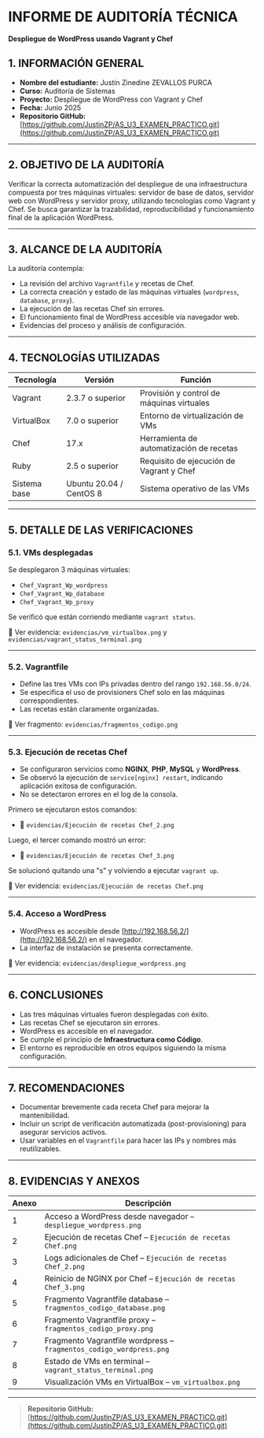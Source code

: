 # INFORME DE AUDITORÍA TÉCNICA
**Despliegue de WordPress usando Vagrant y Chef**

## 1. INFORMACIÓN GENERAL

- **Nombre del estudiante:** Justin Zinedine ZEVALLOS PURCA  
- **Curso:** Auditoría de Sistemas  
- **Proyecto:** Despliegue de WordPress con Vagrant y Chef  
- **Fecha:** Junio 2025  
- **Repositorio GitHub:** [https://github.com/JustinZP/AS_U3_EXAMEN_PRACTICO.git](https://github.com/JustinZP/AS_U3_EXAMEN_PRACTICO.git)

---

## 2. OBJETIVO DE LA AUDITORÍA

Verificar la correcta automatización del despliegue de una infraestructura compuesta por tres máquinas virtuales: servidor de base de datos, servidor web con WordPress y servidor proxy, utilizando tecnologías como Vagrant y Chef. Se busca garantizar la trazabilidad, reproducibilidad y funcionamiento final de la aplicación WordPress.

---

## 3. ALCANCE DE LA AUDITORÍA

La auditoría contempla:
- La revisión del archivo `Vagrantfile` y recetas de Chef.
- La correcta creación y estado de las máquinas virtuales (`wordpress`, `database`, `proxy`).
- La ejecución de las recetas Chef sin errores.
- El funcionamiento final de WordPress accesible vía navegador web.
- Evidencias del proceso y análisis de configuración.

---

## 4. TECNOLOGÍAS UTILIZADAS

| Tecnología      | Versión             | Función                                         |
|----------------|--------------------|--------------------------------------------------|
| Vagrant        | 2.3.7 o superior   | Provisión y control de máquinas virtuales       |
| VirtualBox     | 7.0 o superior     | Entorno de virtualización de VMs                 |
| Chef           | 17.x               | Herramienta de automatización de recetas         |
| Ruby           | 2.5 o superior     | Requisito de ejecución de Vagrant y Chef         |
| Sistema base   | Ubuntu 20.04 / CentOS 8 | Sistema operativo de las VMs            |

---

## 5. DETALLE DE LAS VERIFICACIONES

### 5.1. VMs desplegadas

Se desplegaron 3 máquinas virtuales:
- `Chef_Vagrant_Wp_wordpress`
- `Chef_Vagrant_Wp_database`
- `Chef_Vagrant_Wp_proxy`

Se verificó que están corriendo mediante `vagrant status`.

📎 Ver evidencia: `evidencias/vm_virtualbox.png` y `evidencias/vagrant_status_terminal.png`

---

### 5.2. Vagrantfile

- Define las tres VMs con IPs privadas dentro del rango `192.168.56.0/24`.
- Se especifica el uso de provisioners Chef solo en las máquinas correspondientes.
- Las recetas están claramente organizadas.

📎 Ver fragmento: `evidencias/fragmentos_codigo.png`

---

### 5.3. Ejecución de recetas Chef

- Se configuraron servicios como **NGINX**, **PHP**, **MySQL** y **WordPress**.
- Se observó la ejecución de `service[nginx] restart`, indicando aplicación exitosa de configuración.
- No se detectaron errores en el log de la consola.

Primero se ejecutaron estos comandos:
- 📎 `evidencias/Ejecución de recetas Chef_2.png`

Luego, el tercer comando mostró un error:
- 📎 `evidencias/Ejecución de recetas Chef_3.png`

Se solucionó quitando una "s" y volviendo a ejecutar `vagrant up`.

📎 Ver evidencia: `evidencias/Ejecución de recetas Chef.png`

---

### 5.4. Acceso a WordPress

- WordPress es accesible desde [http://192.168.56.2/](http://192.168.56.2/) en el navegador.
- La interfaz de instalación se presenta correctamente.

📎 Ver evidencia: `evidencias/despliegue_wordpress.png`

---

## 6. CONCLUSIONES

- Las tres máquinas virtuales fueron desplegadas con éxito.
- Las recetas Chef se ejecutaron sin errores.
- WordPress es accesible en el navegador.
- Se cumple el principio de **Infraestructura como Código**.
- El entorno es reproducible en otros equipos siguiendo la misma configuración.

---

## 7. RECOMENDACIONES

- Documentar brevemente cada receta Chef para mejorar la mantenibilidad.
- Incluir un script de verificación automatizada (post-provisioning) para asegurar servicios activos.
- Usar variables en el `Vagrantfile` para hacer las IPs y nombres más reutilizables.

---

## 8. EVIDENCIAS Y ANEXOS

| Anexo  | Descripción                                                                 |
|--------|-----------------------------------------------------------------------------|
| 1      | Acceso a WordPress desde navegador – `despliegue_wordpress.png`           |
| 2      | Ejecución de recetas Chef – `Ejecución de recetas Chef.png`             |
| 3      | Logs adicionales de Chef – `Ejecución de recetas Chef_2.png`             |
| 4      | Reinicio de NGINX por Chef – `Ejecución de recetas Chef_3.png`          |
| 5      | Fragmento Vagrantfile database – `fragmentos_codigo_database.png`         |
| 6      | Fragmento Vagrantfile proxy – `fragmentos_codigo_proxy.png`              |
| 7      | Fragmento Vagrantfile wordpress – `fragmentos_codigo_wordpress.png`       |
| 8      | Estado de VMs en terminal – `vagrant_status_terminal.png`                |
| 9      | Visualización VMs en VirtualBox – `vm_virtualbox.png`                   |

---

> **Repositorio GitHub:** [https://github.com/JustinZP/AS_U3_EXAMEN_PRACTICO.git](https://github.com/JustinZP/AS_U3_EXAMEN_PRACTICO.git)
